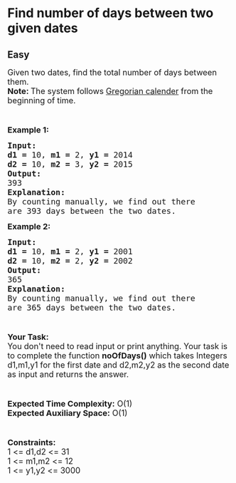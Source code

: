 # Find number of days between two given dates
## Easy
<div class="problems_problem_content__Xm_eO"><p><span style="font-size:18px">Given two dates, find the total number of days between them.<br>
<strong>Note: </strong>The system follows <a href="https://en.wikipedia.org/wiki/Gregorian_calendar#Adoption">Gregorian calender</a> from the beginning of time.</span></p>

<p>&nbsp;</p>

<p><span style="font-size:18px"><strong>Example 1:</strong></span></p>

<pre><span style="font-size:18px"><strong>Input:</strong></span>
<span style="font-size:18px"><strong>d1 = </strong>10, <strong>m1 = </strong>2, <strong>y1 = </strong>2014</span>
<span style="font-size:18px"><strong>d2 = </strong>10, <strong>m2 = </strong>3, <strong>y2 = </strong>2015</span>
<span style="font-size:18px"><strong>Output:</strong></span>
<span style="font-size:18px">393</span>
<span style="font-size:18px"><strong>Explanation:</strong></span>
<span style="font-size:18px">By counting manually, we find out there
are 393 days between the two dates.</span></pre>

<p><span style="font-size:18px"><strong>Example 2:</strong></span></p>

<pre><span style="font-size:18px"><strong>Input:</strong></span>
<span style="font-size:18px"><strong>d1 = </strong>10, <strong>m1 = </strong>2, <strong>y1 = </strong>2001</span>
<span style="font-size:18px"><strong>d2 = </strong>10, <strong>m2 = </strong>2, <strong>y2 = </strong>2002</span>
<span style="font-size:18px"><strong>Output:</strong></span>
<span style="font-size:18px">365</span>
<span style="font-size:18px"><strong>Explanation:</strong></span>
<span style="font-size:18px">By counting manually, we find out there
are 365 days between the two dates.</span></pre>

<p>&nbsp;</p>

<p><span style="font-size:18px"><strong>Your Task:</strong><br>
You don't need to read input or print anything. Your task is to complete the function <strong>noOfDays()</strong> which takes Integers d1,m1,y1 for the first date and d2,m2,y2 as the second date as input and returns the answer.</span></p>

<p>&nbsp;</p>

<p><span style="font-size:18px"><strong>Expected Time Complexity:</strong> O(1)<br>
<strong>Expected Auxiliary Space:</strong> O(1)</span></p>

<p>&nbsp;</p>

<p><span style="font-size:18px"><strong>Constraints:</strong></span><br>
<span style="font-size:18px">1 &lt;= d1,d2 &lt;= 31<br>
1 &lt;= m1,m2 &lt;= 12<br>
1 &lt;= y1,y2 &lt;= 3000</span></p>
</div>